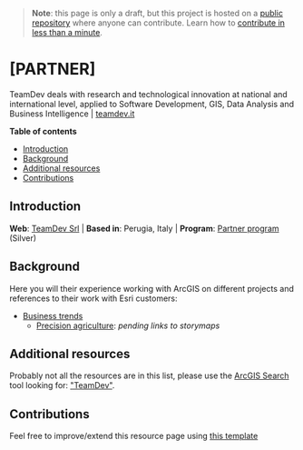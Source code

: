 > **Note**: this page is only a draft, but this project is hosted on a [public repository](https://github.com/hhkaos/awesome-arcgis) where anyone can contribute. Learn how to [contribute in less than a minute](https://github.com/hhkaos/awesome-arcgis/blob/master/CONTRIBUTING.md#contributions).

# [PARTNER]

TeamDev deals with research and technological innovation at national and international level, applied to Software Development, GIS, Data Analysis and Business Intelligence | [teamdev.it](https://www.teamdev.it/)

<!-- START doctoc generated TOC please keep comment here to allow auto update -->
<!-- DON'T EDIT THIS SECTION, INSTEAD RE-RUN doctoc TO UPDATE -->
**Table of contents**

- [Introduction](#introduction)
- [Background](#background)
- [Additional resources](#additional-resources)
- [Contributions](#contributions)

<!-- END doctoc generated TOC please keep comment here to allow auto update -->

## Introduction

**Web**: [TeamDev Srl](http://partners.esri.com/PartnerDetail?id=a2T70000000TWcWEAW) | **Based in**: Perugia, Italy | **Program**: [Partner program](../../programs/partner-program/README.md) (Silver)

## Background

Here you will their experience working with ArcGIS on different projects and references to their work with Esri customers:

* [Business trends](../../../business-trends/README.md)
    * [Precision agriculture](../../../business-trends/precision-agriculture/README.md): *pending links to storymaps*

## Additional resources

Probably not all the resources are in this list, please use the [ArcGIS Search](https://esri-es.github.io/arcgis-search/) tool looking for: ["TeamDev"](https://esri-es.github.io/arcgis-search/?search="TeamDev"&utm_campaign=awesome-list&utm_source=awesome-list&utm_medium=page).

## Contributions

Feel free to improve/extend this resource page using [this template](../../../../PARTNER_PAGE_TEMPLATE.md)
